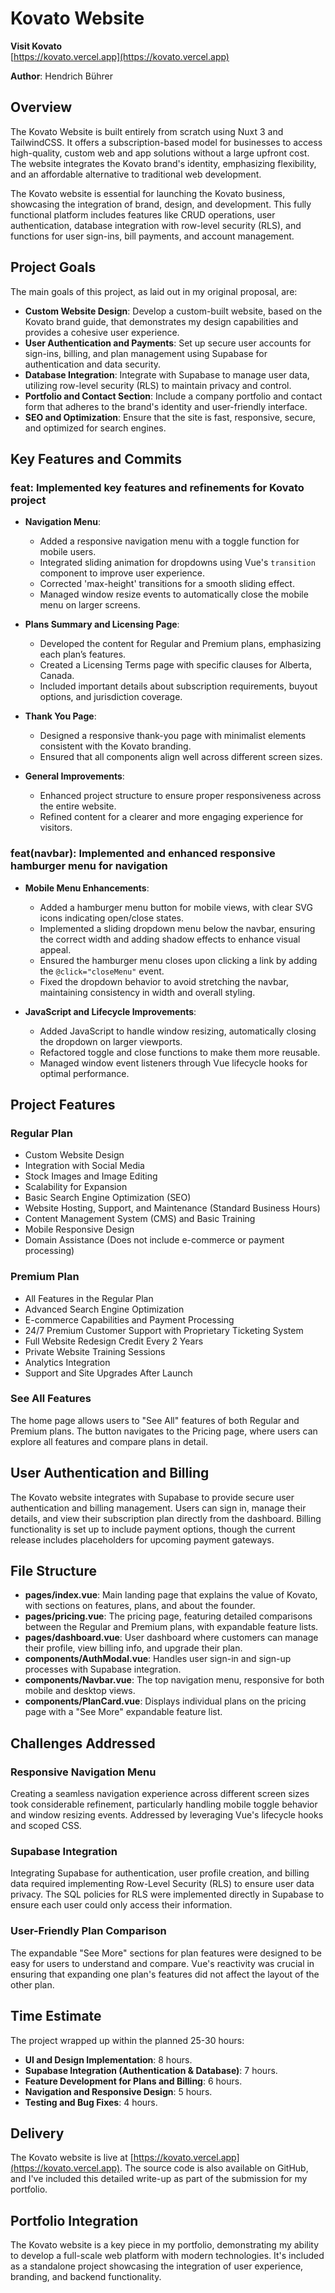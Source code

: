 # Kovato Website

**Visit Kovato**  
[https://kovato.vercel.app](https://kovato.vercel.app)

**Author**: Hendrich Bührer

## Overview

The Kovato Website is built entirely from scratch using Nuxt 3 and TailwindCSS. It offers a subscription-based model for businesses to access high-quality, custom web and app solutions without a large upfront cost. The website integrates the Kovato brand's identity, emphasizing flexibility, and an affordable alternative to traditional web development.

The Kovato website is essential for launching the Kovato business, showcasing the integration of brand, design, and development. This fully functional platform includes features like CRUD operations, user authentication, database integration with row-level security (RLS), and functions for user sign-ins, bill payments, and account management.

## Project Goals

The main goals of this project, as laid out in my original proposal, are:

- **Custom Website Design**: Develop a custom-built website, based on the Kovato brand guide, that demonstrates my design capabilities and provides a cohesive user experience.
- **User Authentication and Payments**: Set up secure user accounts for sign-ins, billing, and plan management using Supabase for authentication and data security.
- **Database Integration**: Integrate with Supabase to manage user data, utilizing row-level security (RLS) to maintain privacy and control.
- **Portfolio and Contact Section**: Include a company portfolio and contact form that adheres to the brand's identity and user-friendly interface.
- **SEO and Optimization**: Ensure that the site is fast, responsive, secure, and optimized for search engines.

## Key Features and Commits

### feat: Implemented key features and refinements for Kovato project

- **Navigation Menu**:
  - Added a responsive navigation menu with a toggle function for mobile users.
  - Integrated sliding animation for dropdowns using Vue's `transition` component to improve user experience.
  - Corrected 'max-height' transitions for a smooth sliding effect.
  - Managed window resize events to automatically close the mobile menu on larger screens.

- **Plans Summary and Licensing Page**:
  - Developed the content for Regular and Premium plans, emphasizing each plan’s features.
  - Created a Licensing Terms page with specific clauses for Alberta, Canada.
  - Included important details about subscription requirements, buyout options, and jurisdiction coverage.

- **Thank You Page**:
  - Designed a responsive thank-you page with minimalist elements consistent with the Kovato branding.
  - Ensured that all components align well across different screen sizes.

- **General Improvements**:
  - Enhanced project structure to ensure proper responsiveness across the entire website.
  - Refined content for a clearer and more engaging experience for visitors.

### feat(navbar): Implemented and enhanced responsive hamburger menu for navigation

- **Mobile Menu Enhancements**:
  - Added a hamburger menu button for mobile views, with clear SVG icons indicating open/close states.
  - Implemented a sliding dropdown menu below the navbar, ensuring the correct width and adding shadow effects to enhance visual appeal.
  - Ensured the hamburger menu closes upon clicking a link by adding the `@click="closeMenu"` event.
  - Fixed the dropdown behavior to avoid stretching the navbar, maintaining consistency in width and overall styling.
  
- **JavaScript and Lifecycle Improvements**:
  - Added JavaScript to handle window resizing, automatically closing the dropdown on larger viewports.
  - Refactored toggle and close functions to make them more reusable.
  - Managed window event listeners through Vue lifecycle hooks for optimal performance.

## Project Features

### Regular Plan
- Custom Website Design
- Integration with Social Media
- Stock Images and Image Editing
- Scalability for Expansion
- Basic Search Engine Optimization (SEO)
- Website Hosting, Support, and Maintenance (Standard Business Hours)
- Content Management System (CMS) and Basic Training
- Mobile Responsive Design
- Domain Assistance (Does not include e-commerce or payment processing)

### Premium Plan
- All Features in the Regular Plan
- Advanced Search Engine Optimization
- E-commerce Capabilities and Payment Processing
- 24/7 Premium Customer Support with Proprietary Ticketing System
- Full Website Redesign Credit Every 2 Years
- Private Website Training Sessions
- Analytics Integration
- Support and Site Upgrades After Launch

### See All Features
The home page allows users to "See All" features of both Regular and Premium plans. The button navigates to the Pricing page, where users can explore all features and compare plans in detail.

## User Authentication and Billing

The Kovato website integrates with Supabase to provide secure user authentication and billing management. Users can sign in, manage their details, and view their subscription plan directly from the dashboard. Billing functionality is set up to include payment options, though the current release includes placeholders for upcoming payment gateways.

## File Structure

- **pages/index.vue**: Main landing page that explains the value of Kovato, with sections on features, plans, and about the founder.
- **pages/pricing.vue**: The pricing page, featuring detailed comparisons between the Regular and Premium plans, with expandable feature lists.
- **pages/dashboard.vue**: User dashboard where customers can manage their profile, view billing info, and upgrade their plan.
- **components/AuthModal.vue**: Handles user sign-in and sign-up processes with Supabase integration.
- **components/Navbar.vue**: The top navigation menu, responsive for both mobile and desktop views.
- **components/PlanCard.vue**: Displays individual plans on the pricing page with a "See More" expandable feature list.

## Challenges Addressed

### Responsive Navigation Menu
Creating a seamless navigation experience across different screen sizes took considerable refinement, particularly handling mobile toggle behavior and window resizing events. Addressed by leveraging Vue's lifecycle hooks and scoped CSS.

### Supabase Integration
Integrating Supabase for authentication, user profile creation, and billing data required implementing Row-Level Security (RLS) to ensure user data privacy. The SQL policies for RLS were implemented directly in Supabase to ensure each user could only access their information.

### User-Friendly Plan Comparison
The expandable "See More" sections for plan features were designed to be easy for users to understand and compare. Vue's reactivity was crucial in ensuring that expanding one plan's features did not affect the layout of the other plan.

## Time Estimate

The project wrapped up within the planned 25-30 hours:

- **UI and Design Implementation**: 8 hours.
- **Supabase Integration (Authentication & Database)**: 7 hours.
- **Feature Development for Plans and Billing**: 6 hours.
- **Navigation and Responsive Design**: 5 hours.
- **Testing and Bug Fixes**: 4 hours.

## Delivery

The Kovato website is live at [https://kovato.vercel.app](https://kovato.vercel.app). The source code is also available on GitHub, and I've included this detailed write-up as part of the submission for my portfolio.

## Portfolio Integration

The Kovato website is a key piece in my portfolio, demonstrating my ability to develop a full-scale web platform with modern technologies. It's included as a standalone project showcasing the integration of user experience, branding, and backend functionality.

